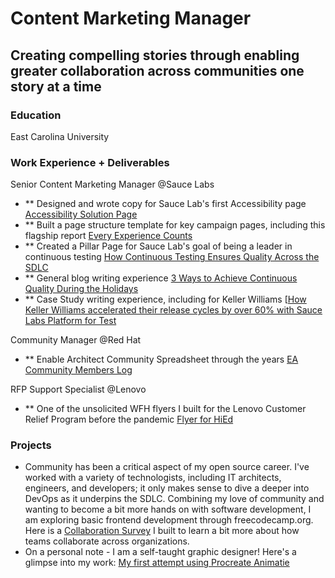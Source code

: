 # Content Marketing Manager
## Creating compelling stories through enabling greater collaboration across communities one story at a time

### Education
East Carolina University

### Work Experience + Deliverables
Senior Content Marketing Manager @Sauce Labs
- ** Designed and wrote copy for Sauce Lab's first Accessibility page [Accessibility Solution Page](https://saucelabs.com/products/accessibility-testing)
- ** Built a page structure template for key campaign pages, including this flagship report [Every Experience Counts](https://saucelabs.com/resources/report/every-experience-counts)
- ** Created a Pillar Page for Sauce Lab's goal of being a leader in continuous testing [How Continuous Testing Ensures Quality Across the SDLC](https://saucelabs.com/resources/blog/continuous-testing)
- ** General blog writing experience [3 Ways to Achieve Continuous Quality During the Holidays](https://saucelabs.com/resources/blog/holiday-prep-continuous-quality)
- ** Case Study writing experience, including for Keller Williams [[How Keller Williams accelerated their release cycles by over 60% with Sauce Labs Platform for Test](https://saucelabs.com/resources/case-studies/how-keller-williams-accelerated-their-release-cycles-with-sauce-labs)

Community Manager @Red Hat 
- ** Enable Architect Community Spreadsheet through the years [EA Community Members Log](https://docs.google.com/spreadsheets/d/1SNChqok5HvAJPWCVUY-MeI8DNBg9af6Y/edit?gid=1905444703#gid=1905444703)

RFP Support Specialist @Lenovo
- ** One of the unsolicited WFH flyers I built for the Lenovo Customer Relief Program before the pandemic [Flyer for HiEd](https://docs.google.com/document/d/1E3zT3tEdMYvSbSJXJzq0fuJfk9NV79l4/edit)

### Projects
- Community has been a critical aspect of my open source career. I've worked with a variety of technologists, including IT architects, engineers, and developers; it only makes sense to dive a deeper into DevOps as it underpins the SDLC. Combining my love of community and wanting to become a bit more hands on with software development, I am exploring basic frontend development through freecodecamp.org. Here is a [Collaboration Survey](https://github.com/EmJayFreewoman/collaborationsurvey) I built to learn a bit more about how teams collaborate across organizations.
- On a personal note - I am a self-taught graphic designer! Here's a glimpse into my work: [My first attempt using Procreate Animatie](https://drive.google.com/file/d/1yrKJHeVIO1QGC3ozxRXFcqGYHregEkC0/view?usp=sharing)
